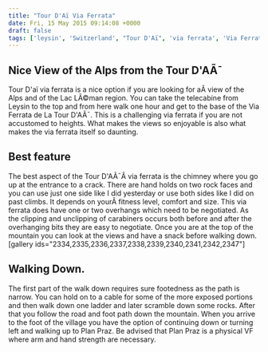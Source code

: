 ```yaml
---
title: "Tour D'Aï Via Ferrata"
date: Fri, 15 May 2015 09:14:08 +0000
draft: false
tags: ['leysin', 'Switzerland', "Tour D'Aï", 'via ferrata', 'Via Ferrata']
---
```


Nice View of the Alps from the Tour D'AÃ¯
-----------------------------------------

Tour D'aï via ferrata is a nice option if you are looking for aÂ view of the Alps and of the Lac LÃ©man region. You can take the telecabine from Leysin to the top and from here walk one hour and get to the base of the Via Ferrata de La Tour D'AÃ¯. This is a challenging via ferrata if you are not accustomed to heights. What makes the views so enjoyable is also what makes the via ferrata itself so daunting.

Best feature
------------

The best aspect of the Tour D'AÃ¯Â via ferrata is the chimney where you go up at the entrance to a crack. There are hand holds on two rock faces and you can use just one side like I did yesterday or use both sides like I did on past climbs. It depends on yourÂ fitness level, comfort and size. This via ferrata does have one or two overhangs which need to be negotiated. As the clipping and unclipping of carabiners occurs both before and after the overhanging bits they are easy to negotiate. Once you are at the top of the mountain you can look at the views and have a snack before walking down. \[gallery ids="2334,2335,2336,2337,2338,2339,2340,2341,2342,2347"\]

Walking Down.
-------------

The first part of the walk down requires sure footedness as the path is narrow. You can hold on to a cable for some of the more exposed portions and then walk down one ladder and later scramble down some rocks. After that you follow the road and foot path down the mountain. When you arrive to the foot of the village you have the option of continuing down or turning left and walking up to Plan Praz. Be advised that Plan Praz is a physical VF where arm and hand strength are necessary.
